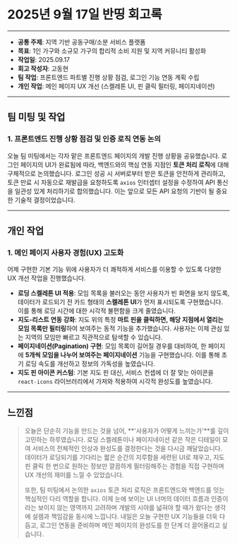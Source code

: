 # 2025년 9월 17일 반띵 회고록

---

* **공통 주제**: 지역 기반 공동구매/소분 서비스 플랫폼
* **목표**: 1인 가구와 소규모 가구의 합리적 소비 지원 및 지역 커뮤니티 활성화
* **작업일**: 2025.09.17
* **회고 작성자**: 고동현
* **팀 작업**: 프론트엔드 파트별 진행 상황 점검, 로그인 기능 연동 계획 수립
* **개인 작업**: 메인 페이지 UX 개선 (스켈레톤 UI, 핀 클릭 필터링, 페이지네이션)

---

## 팀 미팅 및 작업

### 1. 프론트엔드 진행 상황 점검 및 인증 로직 연동 논의

오늘 팀 미팅에서는 각자 맡은 프론트엔드 페이지의 개발 진행 상황을 공유했습니다. 로그인 페이지의 UI가 완료됨에 따라, 백엔드와의 핵심 연동 지점인 **토큰 처리 로직**에 대해 구체적으로 논의했습니다. 로그인 성공 시 서버로부터 받은 토큰을 안전하게 관리하고, 토큰 만료 시 자동으로 재발급을 요청하도록 `axios` 인터셉터 설정을 수정하여 API 통신을 일관성 있게 처리하기로 합의했습니다. 이는 앞으로 모든 API 요청의 기반이 될 중요한 기술적 결정이었습니다.

---

## 개인 작업

### 1. 메인 페이지 사용자 경험(UX) 고도화

어제 구현한 기본 기능 위에 사용자가 더 쾌적하게 서비스를 이용할 수 있도록 다양한 UX 개선 작업을 진행했습니다.

* **로딩 스켈레톤 UI 적용**: 모임 목록을 불러오는 동안 사용자가 빈 화면을 보지 않도록, 데이터가 로드되기 전 카드 형태의 **스켈레톤 UI**가 먼저 표시되도록 구현했습니다. 이를 통해 로딩 시간에 대한 시각적 불편함을 크게 줄였습니다.
* **지도-리스트 연동 강화**: 지도 위의 특정 **마트 핀을 클릭하면, 해당 지점에서 열리는 모임 목록만 필터링**하여 보여주는 동적 기능을 추가했습니다. 사용자는 이제 관심 있는 지역의 모임만 빠르고 직관적으로 탐색할 수 있습니다.
* **페이지네이션(Pagination) 구현**: 모임 목록이 길어질 경우를 대비하여, 한 페이지에 **5개씩 모임을 나누어 보여주는 페이지네이션** 기능을 구현했습니다. 이를 통해 초기 로딩 속도를 개선하고 정보의 가독성을 높였습니다.
* **지도 핀 아이콘 커스텀**: 기본 지도 핀 대신, 서비스 컨셉에 더 잘 맞는 아이콘을 `react-icons` 라이브러리에서 가져와 적용하여 시각적 완성도를 높였습니다.

---

## 느낀점

> 오늘은 단순히 기능을 만드는 것을 넘어, **'사용자가 어떻게 느끼는가'**를 깊이 고민하는 하루였습니다. 로딩 스켈레톤이나 페이지네이션 같은 작은 디테일이 모여 서비스의 전체적인 인상과 완성도를 결정한다는 것을 다시금 깨달았습니다. 데이터가 로딩되기를 기다리는 짧은 순간의 지루함을 세련된 UI로 채우고, 지도 핀 클릭 한 번으로 원하는 정보만 깔끔하게 필터링해주는 경험을 직접 구현하며 UX 개선의 재미를 느낄 수 있었습니다.
>
> 또한, 팀 미팅에서 논의한 `axios` 토큰 처리 로직은 프론트엔드와 백엔드를 잇는 핵심적인 다리 역할을 합니다. 이제 눈에 보이는 UI 너머의 데이터 흐름과 인증이라는 보이지 않는 영역까지 고려하며 개발의 시야를 넓혀야 할 때가 왔다는 생각에 설렘과 책임감을 동시에 느낍니다. 내일은 오늘 구현한 UX 기능들을 더욱 다듬고, 로그인 연동을 준비하며 메인 페이지의 완성도를 한 단계 더 끌어올리고 싶습니다.
